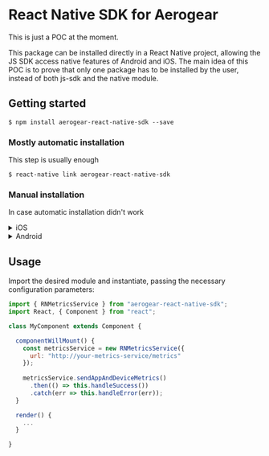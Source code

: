 
# React Native SDK for Aerogear

This is just a POC at the moment.

This package can be installed directly in a React Native project, allowing the JS SDK access native features of Android and iOS. The main idea of this POC is to prove that only one package has to be installed by the user, instead of both js-sdk and the native module.

## Getting started

`$ npm install aerogear-react-native-sdk --save`

### Mostly automatic installation

This step is usually enough

`$ react-native link aerogear-react-native-sdk`

### Manual installation

In case automatic installation didn't work

<details><summary>iOS</summary>
<p>

1. In XCode, in the project navigator, right click `Libraries` ➜ `Add Files to [your project's name]`
2. Go to `node_modules` ➜ `aerogear-react-native-sdk` and add `MobileCore.xcodeproj`
3. In XCode, in the project navigator, select your project. Add `libMobileCore.a` to your project's `Build Phases` ➜ `Link Binary With Libraries`
4. Run your project (`Cmd+R`)<

</p>
</details>

<details><summary>Android</summary>
<p>

1. Open up `android/app/src/main/java/[...]/MainActivity.java`
  - Add `import com.reactlibrary.MobileCorePackage;` to the imports at the top of the file
  - Add `new MobileCorePackage()` to the list returned by the `getPackages()` method
2. Append the following lines to `android/settings.gradle`:
  	```
  	include ':aerogear-react-native-sdk'
  	project(':aerogear-react-native-sdk').projectDir = new File(rootProject.projectDir, 	'../node_modules/aerogear-react-native-sdk/android')
  	```
3. Insert the following lines inside the dependencies block in `android/app/build.gradle`:
  	```
      compile project(':aerogear-react-native-sdk')
  	```

</p>
</details>

## Usage

Import the desired module and instantiate, passing the necessary configuration parameters:

```javascript
import { RNMetricsService } from "aerogear-react-native-sdk";
import React, { Component } from "react";

class MyComponent extends Component {

  componentWillMount() {
    const metricsService = new RNMetricsService({
      url: "http://your-metrics-service/metrics" 
    });
	
    metricsService.sendAppAndDeviceMetrics()
      .then(() => this.handleSuccess())
      .catch(err => this.handleError(err));
  }

  render() {
    ...
  }

}

```
  
